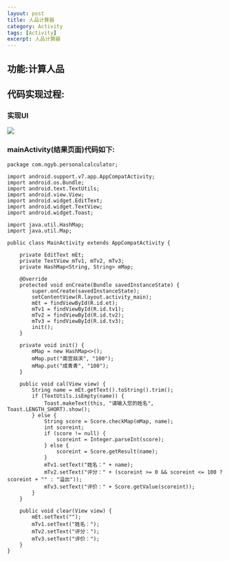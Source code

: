 ```yaml
---
layout: post
title: 人品计算器 
category: Activity
tags: [Activity]
excerpt: 人品计算器 
---
```


## 功能:计算人品  ##

## 代码实现过程:  ##

### 实现UI  ###

![](http://www.nangongyibin.com/assets/images/Activity/2.png)

### mainActivity(结果页面)代码如下: ###


    package com.ngyb.personalcalculator;

	import android.support.v7.app.AppCompatActivity;
	import android.os.Bundle;
	import android.text.TextUtils;
	import android.view.View;
	import android.widget.EditText;
	import android.widget.TextView;
	import android.widget.Toast;
	
	import java.util.HashMap;
	import java.util.Map;
	
	public class MainActivity extends AppCompatActivity {
	
	    private EditText mEt;
	    private TextView mTv1, mTv2, mTv3;
	    private HashMap<String, String> mMap;
	
	    @Override
	    protected void onCreate(Bundle savedInstanceState) {
	        super.onCreate(savedInstanceState);
	        setContentView(R.layout.activity_main);
	        mEt = findViewById(R.id.et);
	        mTv1 = findViewById(R.id.tv1);
	        mTv2 = findViewById(R.id.tv2);
	        mTv3 = findViewById(R.id.tv3);
	        init();
	    }
	
	    private void init() {
	        mMap = new HashMap<>();
	        mMap.put("南宫燚滨", "100");
	        mMap.put("成青青", "100");
	    }
	
	    public void cal(View view) {
	        String name = mEt.getText().toString().trim();
	        if (TextUtils.isEmpty(name)) {
	            Toast.makeText(this, "请输入您的姓名", Toast.LENGTH_SHORT).show();
	        } else {
	            String score = Score.checkMap(mMap, name);
	            int scoreint;
	            if (score != null) {
	                scoreint = Integer.parseInt(score);
	            } else {
	                scoreint = Score.getResult(name);
	            }
	            mTv1.setText("姓名：" + name);
	            mTv2.setText("评分：" + (scoreint >= 0 && scoreint <= 100 ? scoreint + "" : "溢出"));
	            mTv3.setText("评价：" + Score.getValue(scoreint));
	        }
	    }
	
	    public void clear(View view) {
	        mEt.setText("");
	        mTv1.setText("姓名：");
	        mTv2.setText("评分：");
	        mTv3.setText("评价：");
	    }
	}


